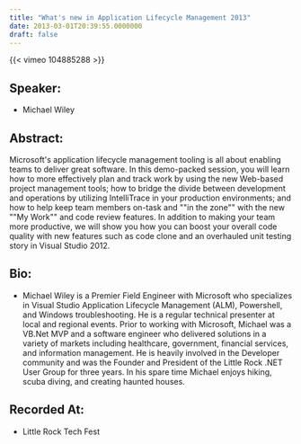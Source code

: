 ```yaml
---
title: "What's new in Application Lifecycle Management 2013"
date: 2013-03-01T20:39:55.0000000
draft: false
---
```


{{< vimeo 104885288 >}}

## Speaker:

 - Michael Wiley

## Abstract:

<p>Microsoft's application lifecycle management tooling is all about enabling teams to deliver great software. In this demo-packed session, you will learn how to more effectively plan and track work by using the new Web-based project management tools; how to bridge the divide between development and operations by utilizing IntelliTrace in your production environments; and how to help keep team members on-task and ""in the zone"" with the new ""My Work"" and code review features. In addition to making your team more productive, we will show you how you can boost your overall code quality with new features such as code clone and an overhauled unit testing story in Visual Studio 2012.</p>

## Bio:

 - <p>Michael Wiley is a Premier Field Engineer with Microsoft who specializes in Visual Studio Application Lifecycle Management (ALM), Powershell, and Windows troubleshooting. He is a regular technical presenter at local and regional events. Prior to working with Microsoft, Michael was a VB.Net MVP and a software engineer who delivered solutions in a variety of markets including healthcare, government, financial services, and information management. He is heavily involved in the Developer community and was the Founder and President of the Little Rock .NET User Group for three years. In his spare time Michael enjoys hiking, scuba diving, and creating haunted houses.</p>

## Recorded At:

 - Little Rock Tech Fest

